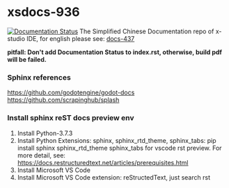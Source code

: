 # xsdocs-936
[![Documentation Status](https://readthedocs.org/projects/xsdocs/badge/?version=latest)](https://docs.x-studio.net/zh_CN/latest/?badge=latest)
The Simplified Chinese Documentation repo of x-studio IDE, for english please see: [docs-437](https://github.com/simdsoft/docs-437)

**pitfall: Don't add Documentation Status to index.rst, otherwise, build pdf will be failed.**

### Sphinx references
https://github.com/godotengine/godot-docs  
https://github.com/scrapinghub/splash

### Install sphinx reST docs preview env
1. Install Python-3.7.3
2. Install Python Extensions: sphinx, sphinx_rtd_theme, sphinx_tabs: pip install sphinx sphinx_rtd_theme sphinx_tabs for vscode rst preview. For more detail, see: https://docs.restructuredtext.net/articles/prerequisites.html
3. Install Microsoft VS Code
4. Install Microsoft VS Code extension: reStructedText, just search rst
